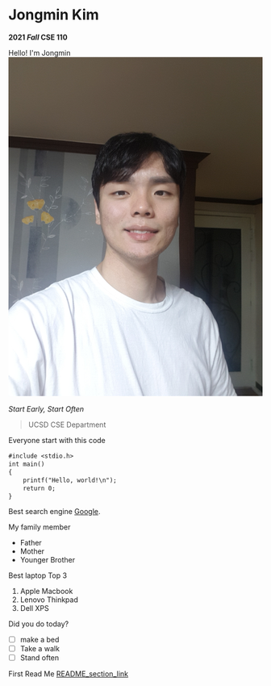 # Jongmin Kim

**2021 _Fall_ CSE 110**

Hello! I'm Jongmin
![relative link](/myface.jpg)

*Start Early, Start Often*

> UCSD CSE Department

Everyone start with this code

```
#include <stdio.h>
int main()
{
    printf("Hello, world!\n");
    return 0;
}
```

Best search engine [Google](http://google.com).



My family member
- Father
- Mother
- Younger Brother

Best laptop Top 3
1. Apple Macbook
2. Lenovo Thinkpad
3. Dell XPS

Did you do today?
- [ ] make a bed
- [ ] Take a walk
- [ ] Stand often

First Read Me [README_section_link](https://github.com/JongminKim292/FA21CSE110#fa21cse110)

